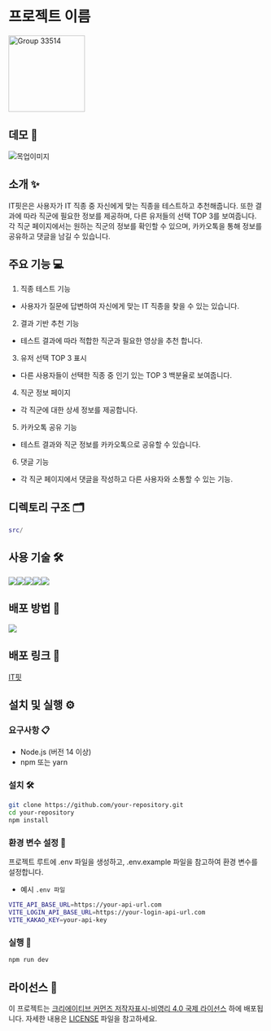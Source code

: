 # 프로젝트 이름

<a href="https://outsourcing-topaz.vercel.app/"><img width="150" alt="Group 33514" src="https://github.com/harry21-kr/outsourcing/assets/71476841/46207189-f068-4e16-ae0d-484f68883943"></a>

## 데모 📸

![목업이미지](https://github.com/harry21-kr/outsourcing/assets/71476841/abca4828-8358-4649-a3a2-391cdf203e89)


## 소개 ✨
IT핏은은 사용자가 IT 직종 중 자신에게 맞는 직종을 테스트하고 추천해줍니다. 또한 결과에 따라 직군에 필요한 정보를 제공하며, 다른 유저들의 선택 TOP 3를 보여줍니다. 각 직군 페이지에서는 원하는 직군의 정보를 확인할 수 있으며, 카카오톡을 통해 정보를 공유하고 댓글을 남길 수 있습니다.

## 주요 기능 💻

1. 직종 테스트 기능

- 사용자가 질문에 답변하여 자신에게 맞는 IT 직종을 찾을 수 있는 있습니다.

2. 결과 기반 추천 기능

- 테스트 결과에 따라 적합한 직군과 필요한 영상을 추천 합니다.

3. 유저 선택 TOP 3 표시

- 다른 사용자들이 선택한 직종 중 인기 있는 TOP 3 백분율로 보여줍니다.

4. 직군 정보 페이지

- 각 직군에 대한 상세 정보를 제공합니다.

5. 카카오톡 공유 기능

- 테스트 결과와 직군 정보를 카카오톡으로 공유할 수 있습니다.

6. 댓글 기능

- 각 직군 페이지에서 댓글을 작성하고 다른 사용자와 소통할 수 있는 기능.

## 디렉토리 구조 🗂️

```lua
src/
```

## 사용 기술 🛠️
<div style="display:flex; flex-wrap:wrap">
<img src="https://img.shields.io/badge/react-61DAFB?style=for-the-badge&logo=react&logoColor=white">
<img src="https://img.shields.io/badge/reactrouter-CA4245?style=for-the-badge&logo=reactrouter&logoColor=white">
<img src="https://img.shields.io/badge/supabase-3FCF8E?style=for-the-badge&logo=supabase&logoColor=white">
<img src="https://img.shields.io/badge/reactquery-FF4154?style=for-the-badge&logo=reactquery&logoColor=white">
<img src="https://img.shields.io/badge/styledcomponents-DB7093?style=for-the-badge&logo=styledcomponents&logoColor=white">
</div>

## 배포 방법 🚀

<img src="https://img.shields.io/badge/vercel-000000?style=for-the-badge&logo=vercel&logoColor=white">

## 배포 링크 🔗

[IT핏](https://outsourcing-topaz.vercel.app/)

## 설치 및 실행 ⚙️

### 요구사항 📋

- Node.js (버전 14 이상)
- npm 또는 yarn

### 설치 🛠️

```bash
git clone https://github.com/your-repository.git
cd your-repository
npm install
```

### 환경 변수 설정 🔧

프로젝트 루트에 .env 파일을 생성하고, .env.example 파일을 참고하여 환경 변수를 설정합니다.

- 예시 `.env 파일`

```bash
VITE_API_BASE_URL=https://your-api-url.com
VITE_LOGIN_API_BASE_URL=https://your-login-api-url.com
VITE_KAKAO_KEY=your-api-key
```

### 실행 👀

```bash
npm run dev
```

## 라이선스 📄

이 프로젝트는 [크리에이티브 커먼즈 저작자표시-비영리 4.0 국제 라이선스](https://creativecommons.org/licenses/by-nc/4.0/) 하에 배포됩니다. 자세한 내용은 [LICENSE](./LICENSE) 파일을 참고하세요.


